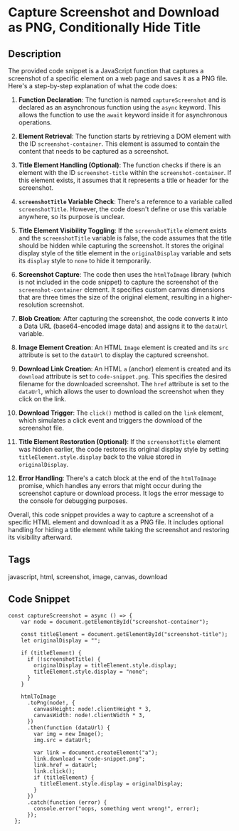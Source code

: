 # Capture Screenshot and Download as PNG, Conditionally Hide Title

## Description
The provided code snippet is a JavaScript function that captures a screenshot of a specific element on a web page and saves it as a PNG file. Here's a step-by-step explanation of what the code does:

1. **Function Declaration**: The function is named `captureScreenshot` and is declared as an asynchronous function using the `async` keyword. This allows the function to use the `await` keyword inside it for asynchronous operations.

2. **Element Retrieval**: The function starts by retrieving a DOM element with the ID `screenshot-container`. This element is assumed to contain the content that needs to be captured as a screenshot.

3. **Title Element Handling (Optional)**: The function checks if there is an element with the ID `screenshot-title` within the `screenshot-container`. If this element exists, it assumes that it represents a title or header for the screenshot.

4. **`screenshotTitle` Variable Check**: There's a reference to a variable called `screenshotTitle`. However, the code doesn't define or use this variable anywhere, so its purpose is unclear.

5. **Title Element Visibility Toggling**: If the `screenshotTitle` element exists and the `screenshotTitle` variable is false, the code assumes that the title should be hidden while capturing the screenshot. It stores the original display style of the title element in the `originalDisplay` variable and sets its `display` style to `none` to hide it temporarily.

6. **Screenshot Capture**: The code then uses the `htmlToImage` library (which is not included in the code snippet) to capture the screenshot of the `screenshot-container` element. It specifies custom canvas dimensions that are three times the size of the original element, resulting in a higher-resolution screenshot.

7. **Blob Creation**: After capturing the screenshot, the code converts it into a Data URL (base64-encoded image data) and assigns it to the `dataUrl` variable.

8. **Image Element Creation**: An HTML `Image` element is created and its `src` attribute is set to the `dataUrl` to display the captured screenshot.

9. **Download Link Creation**: An HTML `a` (anchor) element is created and its `download` attribute is set to `code-snippet.png`. This specifies the desired filename for the downloaded screenshot. The `href` attribute is set to the `dataUrl`, which allows the user to download the screenshot when they click on the link.

10. **Download Trigger**: The `click()` method is called on the `link` element, which simulates a click event and triggers the download of the screenshot file.

11. **Title Element Restoration (Optional)**: If the `screenshotTitle` element was hidden earlier, the code restores its original display style by setting `titleElement.style.display` back to the value stored in `originalDisplay`.

12. **Error Handling**: There's a catch block at the end of the `htmlToImage` promise, which handles any errors that might occur during the screenshot capture or download process. It logs the error message to the console for debugging purposes.

Overall, this code snippet provides a way to capture a screenshot of a specific HTML element and download it as a PNG file. It includes optional handling for hiding a title element while taking the screenshot and restoring its visibility afterward.

## Tags
javascript, html, screenshot, image, canvas, download

## Code Snippet
```
const captureScreenshot = async () => {
    var node = document.getElementById("screenshot-container");

    const titleElement = document.getElementById("screenshot-title");
    let originalDisplay = "";

    if (titleElement) {
      if (!screenshotTitle) {
        originalDisplay = titleElement.style.display;
        titleElement.style.display = "none";
      }
    }

    htmlToImage
      .toPng(node!, {
        canvasHeight: node!.clientHeight * 3,
        canvasWidth: node!.clientWidth * 3,
      })
      .then(function (dataUrl) {
        var img = new Image();
        img.src = dataUrl;

        var link = document.createElement("a");
        link.download = "code-snippet.png";
        link.href = dataUrl;
        link.click();
        if (titleElement) {
          titleElement.style.display = originalDisplay;
        }
      })
      .catch(function (error) {
        console.error("oops, something went wrong!", error);
      });
  };
```
